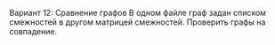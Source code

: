 Вариант 12: Сравнение графов
В одном файле граф задан списком смежностей в другом  матрицей смежностей. Проверить графы на совпадение.
